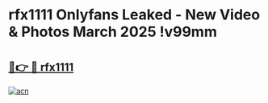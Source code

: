 # rfx1111 Onlyfans Leaked - New Video & Photos March 2025 !v99mm

# <h2><a href="https://7yyb8s.iuczelnia.edu.pl?title=rfx1111&ref=v99mm">🔗👉 🔴 rfx1111</a></h2>

[![acn](https://github.com/user-attachments/assets/0f9c940e-d8b0-45ae-aac7-cd30a18b3e1c)](https://7yyb8s.iuczelnia.edu.pl?title=rfx1111&ref=v99mm)

